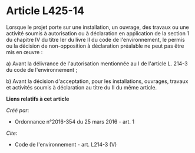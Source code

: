 # Article L425-14

Lorsque le projet porte sur une installation, un ouvrage, des travaux ou une activité soumis à autorisation ou à déclaration
en application de la section 1 du chapitre IV du titre Ier du livre II du code de l'environnement, le permis ou la décision
de non-opposition à déclaration préalable ne peut pas être mis en œuvre : 

a) Avant la délivrance de l'autorisation mentionnée au I de l'article L. 214-3 du code de l'environnement ; 

b) Avant la décision d'acceptation, pour les installations, ouvrages, travaux et activités soumis à déclaration au titre du
II du même article.

**Liens relatifs à cet article**

_Créé par_:

  - Ordonnance n°2016-354 du 25 mars 2016 - art. 1

_Cite_:

  - Code de l'environnement - art. L214-3 (V)
